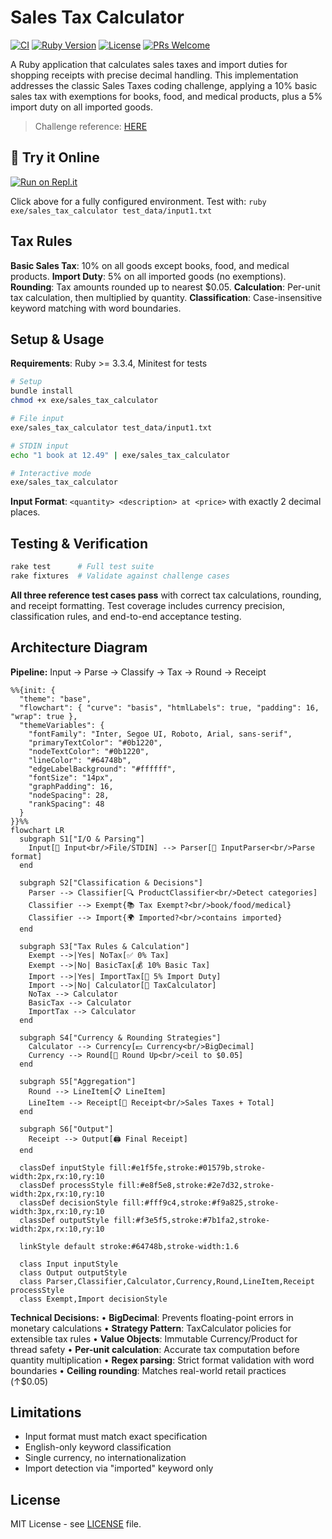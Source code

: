 # Sales Tax Calculator

[![CI](https://github.com/Gfreschi/sales_taxes_challenge/workflows/CI/badge.svg)](https://github.com/Gfreschi/sales_taxes_challenge/actions)
[![Ruby Version](https://img.shields.io/badge/ruby-%3E%3D%203.3.4-red.svg)](https://ruby-lang.org)
[![License](https://img.shields.io/badge/license-MIT-blue.svg)](LICENSE)
[![PRs Welcome](https://img.shields.io/badge/PRs-welcome-brightgreen.svg)](https://github.com/Gfreschi/sales_taxes_challenge/pulls)

A Ruby application that calculates sales taxes and import duties for shopping receipts with precise decimal handling. This implementation addresses the classic Sales Taxes coding challenge, applying a 10% basic sales tax with exemptions for books, food, and medical products, plus a 5% import duty on all imported goods.

> Challenge reference: [HERE](https://gist.github.com/safplatform/792314da6b54346594432f30d5868f36)

## 🚀 Try it Online

[![Run on Repl.it](https://img.shields.io/badge/run%20on-repl.it-667881.svg)](https://replit.com/@Gfreschi/salestaxeschallenge)

Click above for a fully configured environment. Test with: `ruby exe/sales_tax_calculator test_data/input1.txt`

## Tax Rules

**Basic Sales Tax**: 10% on all goods except books, food, and medical products.
**Import Duty**: 5% on all imported goods (no exemptions).
**Rounding**: Tax amounts rounded up to nearest $0.05.
**Calculation**: Per-unit tax calculation, then multiplied by quantity.
**Classification**: Case-insensitive keyword matching with word boundaries.

## Setup & Usage

**Requirements**: Ruby >= 3.3.4, Minitest for tests

```bash
# Setup
bundle install
chmod +x exe/sales_tax_calculator

# File input
exe/sales_tax_calculator test_data/input1.txt

# STDIN input
echo "1 book at 12.49" | exe/sales_tax_calculator

# Interactive mode
exe/sales_tax_calculator
```

**Input Format**: `<quantity> <description> at <price>` with exactly 2 decimal places.

## Testing & Verification

```bash
rake test      # Full test suite
rake fixtures  # Validate against challenge cases
```

**All three reference test cases pass** with correct tax calculations, rounding, and receipt formatting. Test coverage includes currency precision, classification rules, and end-to-end acceptance testing.

## Architecture Diagram

**Pipeline:** Input → Parse → Classify → Tax → Round → Receipt

```mermaid
%%{init: {
  "theme": "base",
  "flowchart": { "curve": "basis", "htmlLabels": true, "padding": 16, "wrap": true },
  "themeVariables": {
    "fontFamily": "Inter, Segoe UI, Roboto, Arial, sans-serif",
    "primaryTextColor": "#0b1220",
    "nodeTextColor": "#0b1220",
    "lineColor": "#64748b",
    "edgeLabelBackground": "#ffffff",
    "fontSize": "14px",
    "graphPadding": 16,
    "nodeSpacing": 28,
    "rankSpacing": 48
  }
}}%%
flowchart LR
  subgraph S1["I/O & Parsing"]
    Input[📄 Input<br/>File/STDIN] --> Parser[📝 InputParser<br/>Parse format]
  end

  subgraph S2["Classification & Decisions"]
    Parser --> Classifier[🔍 ProductClassifier<br/>Detect categories]
    Classifier --> Exempt{📚 Tax Exempt?<br/>book/food/medical}
    Classifier --> Import{🌍 Imported?<br/>contains imported}
  end

  subgraph S3["Tax Rules & Calculation"]
    Exempt -->|Yes| NoTax[✅ 0% Tax]
    Exempt -->|No| BasicTax[💰 10% Basic Tax]
    Import -->|Yes| ImportTax[🚢 5% Import Duty]
    Import -->|No| Calculator[🧮 TaxCalculator]
    NoTax --> Calculator
    BasicTax --> Calculator
    ImportTax --> Calculator
  end

  subgraph S4["Currency & Rounding Strategies"]
    Calculator --> Currency[💵 Currency<br/>BigDecimal]
    Currency --> Round[🔄 Round Up<br/>ceil to $0.05]
  end

  subgraph S5["Aggregation"]
    Round --> LineItem[📋 LineItem]
    LineItem --> Receipt[🧾 Receipt<br/>Sales Taxes + Total]
  end

  subgraph S6["Output"]
    Receipt --> Output[🖨️ Final Receipt]
  end

  classDef inputStyle fill:#e1f5fe,stroke:#01579b,stroke-width:2px,rx:10,ry:10
  classDef processStyle fill:#e8f5e8,stroke:#2e7d32,stroke-width:2px,rx:10,ry:10
  classDef decisionStyle fill:#fff9c4,stroke:#f9a825,stroke-width:3px,rx:10,ry:10
  classDef outputStyle fill:#f3e5f5,stroke:#7b1fa2,stroke-width:2px,rx:10,ry:10

  linkStyle default stroke:#64748b,stroke-width:1.6

  class Input inputStyle
  class Output outputStyle
  class Parser,Classifier,Calculator,Currency,Round,LineItem,Receipt processStyle
  class Exempt,Import decisionStyle
```

**Technical Decisions:**
• **BigDecimal**: Prevents floating-point errors in monetary calculations
• **Strategy Pattern**: TaxCalculator policies for extensible tax rules
• **Value Objects**: Immutable Currency/Product for thread safety
• **Per-unit calculation**: Accurate tax computation before quantity multiplication
• **Regex parsing**: Strict format validation with word boundaries
• **Ceiling rounding**: Matches real-world retail practices (↑$0.05)

## Limitations

- Input format must match exact specification
- English-only keyword classification
- Single currency, no internationalization
- Import detection via "imported" keyword only

## License

MIT License - see [LICENSE](LICENSE) file.
